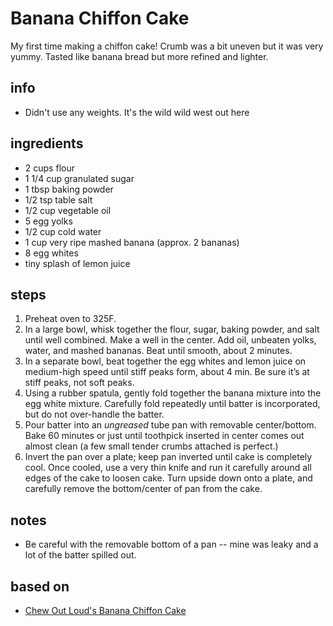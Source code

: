 # Banana Chiffon Cake
My first time making a chiffon cake! Crumb was a bit uneven but it was very yummy. Tasted like banana bread but more refined and lighter.

## info  
* Didn't use any weights. It's the wild wild west out here

## ingredients
* 2 cups flour
* 1 1/4 cup granulated sugar
* 1 tbsp baking powder
* 1/2 tsp table salt
* 1/2 cup vegetable oil
* 5 egg yolks
* 1/2 cup cold water
* 1 cup very ripe mashed banana (approx. 2 bananas)
* 8 egg whites
* tiny splash of lemon juice

## steps  
1. Preheat oven to 325F.
2. In a large bowl, whisk together the flour, sugar, baking powder, and salt until well combined. Make a well in the center. Add oil, unbeaten yolks, water, and mashed bananas. Beat until smooth, about 2 minutes.
3. In a separate bowl, beat together the egg whites and lemon juice on medium-high speed until stiff peaks form, about 4 min. Be sure it’s at stiff peaks, not soft peaks.
4. Using a rubber spatula, gently fold together the banana mixture into the egg white mixture. Carefully fold repeatedly until batter is incorporated, but do not over-handle the batter.
5. Pour batter into an *ungreased* tube pan with removable center/bottom. Bake 60 minutes or just until toothpick inserted in center comes out almost clean (a few small tender crumbs attached is perfect.)
6. Invert the pan over a plate; keep pan inverted until cake is completely cool. Once cooled, use a very thin knife and run it carefully around all edges of the cake to loosen cake. Turn upside down onto a plate, and carefully remove the bottom/center of pan from the cake.

## notes  
* Be careful with the removable bottom of a pan -- mine was leaky and a lot of the batter spilled out.

## based on  
* [Chew Out Loud's Banana Chiffon Cake](https://www.chewoutloud.com/banana-chiffon-cake-2-2/#jump-to-recipe)

